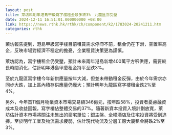 ```yaml
---
layout: post
title: 萊坊料明年港島甲級寫字樓租金最多跌3%　九龍區亦受壓
date: 2024-12-11 16:51:01.000000000 +08:00
link: https://news.rthk.hk/rthk/ch/component/k2/1783024-20241211.htm
categories: rthk
---
```


萊坊報告提到，港島甲級寫字樓目前租賃需求停滯不前，租金仍在下滑，空置率高企，反映市場對經濟不穩定的擔憂，企業租賃決策更為謹慎。

萊坊認為，寫字樓租金仍受壓，預計未來兩年港島新增400萬平方呎供應，需要較長時間消化，估計明年港島甲廈租金持平至跌3%。

至於九龍區寫字樓今年新供應量按年大減，但並未帶動租金反彈，由於今年需求亦同步大跌，加上區內積存供應量仍龐大；預計明年九龍區寫字樓租金跌2%至4%。

另外，今年首11個月物業資本市場交易額346億元，按年跌58%，投資者憂慮融資成本及收益回報，寫字樓佔整體交易的37%。隨著新資本投資入境計劃放寬，萊坊估計資本市場將關注未售出的豪宅單位；銀主盤、全幢酒店及住宅投資將受到追捧。至於明年工業及物流需求疲弱，估計現代物流及分層工廠大廈租金將跌2%至3%。
